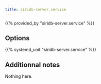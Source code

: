 ```yaml
---
title: siridb-server.service
---
```


{{% provided_by "siridb-server.service" %}}

## Options

{{% systemd_unit "siridb-server.service" %}}

## Additionnal notes

Nothing here.